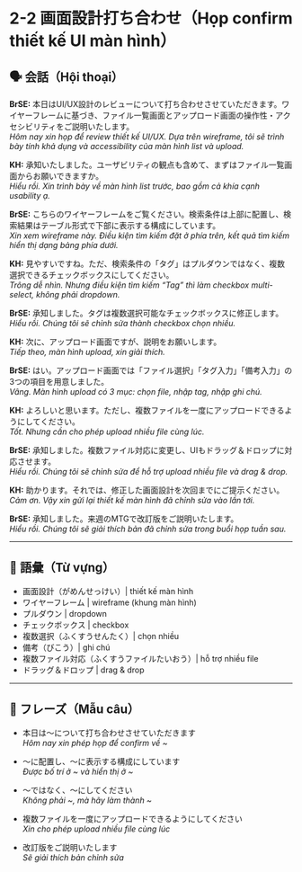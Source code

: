 # 2-2 画面設計打ち合わせ（Họp confirm thiết kế UI màn hình）

## 🗣️ 会話（Hội thoại）

**BrSE:** 本日はUI/UX設計のレビューについて打ち合わせさせていただきます。ワイヤーフレームに基づき、ファイル一覧画面とアップロード画面の操作性・アクセシビリティをご説明いたします。  
*Hôm nay xin họp để review thiết kế UI/UX. Dựa trên wireframe, tôi sẽ trình bày tính khả dụng và accessibility của màn hình list và upload.*

**KH:** 承知いたしました。ユーザビリティの観点も含めて、まずはファイル一覧画面からお願いできますか。  
*Hiểu rồi. Xin trình bày về màn hình list trước, bao gồm cả khía cạnh usability ạ.*

**BrSE:** こちらのワイヤーフレームをご覧ください。検索条件は上部に配置し、検索結果はテーブル形式で下部に表示する構成にしています。  
*Xin xem wireframe này. Điều kiện tìm kiếm đặt ở phía trên, kết quả tìm kiếm hiển thị dạng bảng phía dưới.*  

**KH:** 見やすいですね。ただ、検索条件の「タグ」はプルダウンではなく、複数選択できるチェックボックスにしてください。  
*Trông dễ nhìn. Nhưng điều kiện tìm kiếm “Tag” thì làm checkbox multi-select, không phải dropdown.*  

**BrSE:** 承知しました。タグは複数選択可能なチェックボックスに修正します。  
*Hiểu rồi. Chúng tôi sẽ chỉnh sửa thành checkbox chọn nhiều.*  

**KH:** 次に、アップロード画面ですが、説明をお願いします。  
*Tiếp theo, màn hình upload, xin giải thích.*  

**BrSE:** はい。アップロード画面では「ファイル選択」「タグ入力」「備考入力」の3つの項目を用意しました。  
*Vâng. Màn hình upload có 3 mục: chọn file, nhập tag, nhập ghi chú.*  

**KH:** よろしいと思います。ただし、複数ファイルを一度にアップロードできるようにしてください。  
*Tốt. Nhưng cần cho phép upload nhiều file cùng lúc.*  

**BrSE:** 承知しました。複数ファイル対応に変更し、UIもドラッグ＆ドロップに対応させます。  
*Hiểu rồi. Chúng tôi sẽ chỉnh sửa để hỗ trợ upload nhiều file và drag & drop.*  

**KH:** 助かります。それでは、修正した画面設計を次回までにご提示ください。  
*Cảm ơn. Vậy xin gửi lại thiết kế màn hình đã chỉnh sửa vào lần tới.*  

**BrSE:** 承知しました。来週のMTGで改訂版をご説明いたします。  
*Hiểu rồi. Chúng tôi sẽ giải thích bản đã chỉnh sửa trong buổi họp tuần sau.*  

---

## 📖 語彙（Từ vựng）

- 画面設計（がめんせっけい）| thiết kế màn hình  
- ワイヤーフレーム | wireframe (khung màn hình)  
- プルダウン | dropdown  
- チェックボックス | checkbox  
- 複数選択（ふくすうせんたく）| chọn nhiều  
- 備考（びこう）| ghi chú  
- 複数ファイル対応（ふくすうファイルたいおう）| hỗ trợ nhiều file  
- ドラッグ＆ドロップ | drag & drop  

---

## 📝 フレーズ（Mẫu câu）

- 本日は～について打ち合わせさせていただきます  
  *Hôm nay xin phép họp để confirm về ~*  

- ～に配置し、～に表示する構成にしています  
  *Được bố trí ở ~ và hiển thị ở ~*  

- ～ではなく、～にしてください  
  *Không phải ~, mà hãy làm thành ~*  

- 複数ファイルを一度にアップロードできるようにしてください  
  *Xin cho phép upload nhiều file cùng lúc*  

- 改訂版をご説明いたします  
  *Sẽ giải thích bản chỉnh sửa*  
